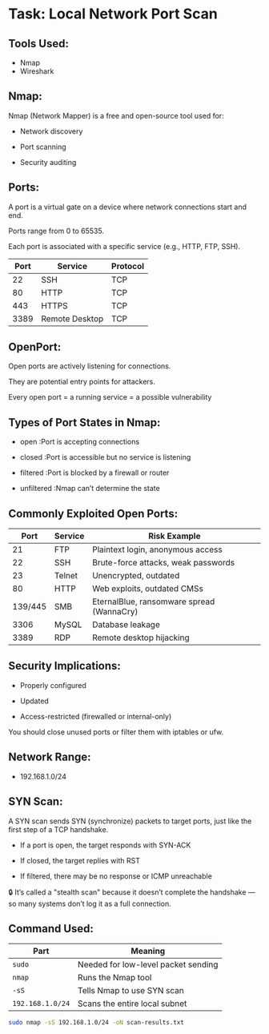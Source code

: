 # Task: Local Network Port Scan 

## Tools Used:
- Nmap
- Wireshark

## Nmap:

Nmap (Network Mapper) is a free and open-source tool used for:

  -  Network discovery

  -  Port scanning

  -  Security auditing

## Ports:

A port is a virtual gate on a device where network connections start and end.

Ports range from 0 to 65535.

Each port is associated with a specific service (e.g., HTTP, FTP, SSH).

| Port | Service        | Protocol |
| ---- | -------------- | -------- |
| 22   | SSH            | TCP      |
| 80   | HTTP           | TCP      |
| 443  | HTTPS          | TCP      |
| 3389 | Remote Desktop | TCP      |


## OpenPort:

Open ports are actively listening for connections.

They are potential entry points for attackers.

Every open port = a running service = a possible vulnerability

## Types of Port States in Nmap:

- open	      :Port is accepting connections

- closed	    :Port is accessible but no service is listening

- filtered	  :Port is blocked by a firewall or router

- unfiltered	:Nmap can’t determine the state

## Commonly Exploited Open Ports:

| Port    | Service | Risk Example                              |
| ------- | ------- | ----------------------------------------- |
| 21      | FTP     | Plaintext login, anonymous access         |
| 22      | SSH     | Brute-force attacks, weak passwords       |
| 23      | Telnet  | Unencrypted, outdated                     |
| 80      | HTTP    | Web exploits, outdated CMSs               |
| 139/445 | SMB     | EternalBlue, ransomware spread (WannaCry) |
| 3306    | MySQL   | Database leakage                          |
| 3389    | RDP     | Remote desktop hijacking                  |

## Security Implications:

  - Properly configured

  -  Updated

  - Access-restricted (firewalled or internal-only)

You should close unused ports or filter them with iptables or ufw.

## Network Range:
- 192.168.1.0/24

## SYN Scan:

A SYN scan sends SYN (synchronize) packets to target ports, just like the first step of a TCP handshake.

   - If a port is open, the target responds with SYN-ACK

   - If closed, the target replies with RST

   - If filtered, there may be no response or ICMP unreachable

🔒 It’s called a "stealth scan" because it doesn’t complete the handshake — so many systems don’t log it as a full connection.



## Command Used:

| Part             | Meaning                             |
| ---------------- | ----------------------------------- |
| `sudo`           | Needed for low-level packet sending |
| `nmap`           | Runs the Nmap tool                  |
| `-sS`            | Tells Nmap to use SYN scan          |
| `192.168.1.0/24` | Scans the entire local subnet       |


```bash
sudo nmap -sS 192.168.1.0/24 -oN scan-results.txt
